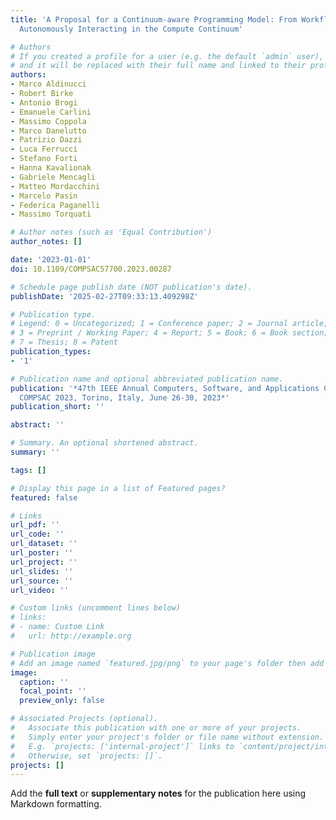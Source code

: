 ```yaml
---
title: 'A Proposal for a Continuum-aware Programming Model: From Workflows to Services
  Autonomously Interacting in the Compute Continuum'

# Authors
# If you created a profile for a user (e.g. the default `admin` user), write the username (folder name) here
# and it will be replaced with their full name and linked to their profile.
authors:
- Marco Aldinucci
- Robert Birke
- Antonio Brogi
- Emanuele Carlini
- Massimo Coppola
- Marco Danelutto
- Patrizio Dazzi
- Luca Ferrucci
- Stefano Forti
- Hanna Kavalionak
- Gabriele Mencagli
- Matteo Mordacchini
- Marcelo Pasin
- Federica Paganelli
- Massimo Torquati

# Author notes (such as 'Equal Contribution')
author_notes: []

date: '2023-01-01'
doi: 10.1109/COMPSAC57700.2023.00287

# Schedule page publish date (NOT publication's date).
publishDate: '2025-02-27T09:33:13.409298Z'

# Publication type.
# Legend: 0 = Uncategorized; 1 = Conference paper; 2 = Journal article;
# 3 = Preprint / Working Paper; 4 = Report; 5 = Book; 6 = Book section;
# 7 = Thesis; 8 = Patent
publication_types:
- '1'

# Publication name and optional abbreviated publication name.
publication: '*47th IEEE Annual Computers, Software, and Applications Conference,
  COMPSAC 2023, Torino, Italy, June 26-30, 2023*'
publication_short: ''

abstract: ''

# Summary. An optional shortened abstract.
summary: ''

tags: []

# Display this page in a list of Featured pages?
featured: false

# Links
url_pdf: ''
url_code: ''
url_dataset: ''
url_poster: ''
url_project: ''
url_slides: ''
url_source: ''
url_video: ''

# Custom links (uncomment lines below)
# links:
# - name: Custom Link
#   url: http://example.org

# Publication image
# Add an image named `featured.jpg/png` to your page's folder then add a caption below.
image:
  caption: ''
  focal_point: ''
  preview_only: false

# Associated Projects (optional).
#   Associate this publication with one or more of your projects.
#   Simply enter your project's folder or file name without extension.
#   E.g. `projects: ['internal-project']` links to `content/project/internal-project/index.md`.
#   Otherwise, set `projects: []`.
projects: []
---
```


Add the **full text** or **supplementary notes** for the publication here using Markdown formatting.
